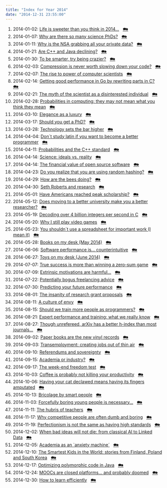 ```yaml
---
title: "Index for Year 2014"
date: "2014-12-31 23:55:00"
---
```


1. 2014-01-02: [Life is sweeter than you think in 2014&#8230;](/lemire/blog/2014/01-02-life-is-sweeter-than-you-think-in-2014) &nbsp; [&#x1F5EA;](/lemire/blog/2014/01-02-comment-life-is-sweeter-than-you-think-in-2014)
2. 2014-01-07: [Why are there so many science PhDs?](/lemire/blog/2014/01-07-why-are-there-so-many-science-phds) &nbsp; [&#x1F5EA;](/lemire/blog/2014/01-07-comment-why-are-there-so-many-science-phds)
3. 2014-01-11: [Why is the NSA grabbing all your private data?](/lemire/blog/2014/01-11-why-is-the-nsa-grabbing-all-your-private-data) &nbsp; [&#x1F5EA;](/lemire/blog/2014/01-11-comment-why-is-the-nsa-grabbing-all-your-private-data)
4. 2014-01-21: [Are C++ and Java declining?](/lemire/blog/2014/01-21-are-c-and-java-declining) &nbsp; [&#x1F5EA;](/lemire/blog/2014/01-21-comment-are-c-and-java-declining)
5. 2014-01-30: [To be smarter, try being crazier?](/lemire/blog/2014/01-30-to-be-smarter-try-being-crazier) &nbsp; [&#x1F5EA;](/lemire/blog/2014/01-30-comment-to-be-smarter-try-being-crazier)
6. 2014-02-03: [Compression is never worth slowing down your code?](/lemire/blog/2014/02-03-compression-is-never-worth-slowing-down-your-code) &nbsp; [&#x1F5EA;](/lemire/blog/2014/02-03-comment-compression-is-never-worth-slowing-down-your-code)
7. 2014-02-07: [The rise to power of computer scientists](/lemire/blog/2014/02-07-the-rise-to-power-of-computer-scientists) &nbsp; [&#x1F5EA;](/lemire/blog/2014/02-07-comment-the-rise-to-power-of-computer-scientists)
8. 2014-02-14: [Getting good performance in Go by rewriting parts in C?](/lemire/blog/2014/02-14-getting-good-performance-in-go-by-rewriting-parts-in-c) &nbsp; [&#x1F5EA;](/lemire/blog/2014/02-14-comment-getting-good-performance-in-go-by-rewriting-parts-in-c)
9. 2014-02-21: [The myth of the scientist as a disinterested individual](/lemire/blog/2014/02-21-the-myth-of-the-scientist-as-a-disinterested-individual) &nbsp; [&#x1F5EA;](/lemire/blog/2014/02-21-comment-the-myth-of-the-scientist-as-a-disinterested-individual)
10. 2014-02-28: [Probabilities in computing: they may not mean what you think they mean](/lemire/blog/2014/02-28-probabilities-in-computing-they-may-not-mean-what-you-think-they-mean) &nbsp; [&#x1F5EA;](/lemire/blog/2014/02-28-comment-probabilities-in-computing-they-may-not-mean-what-you-think-they-mean)
11. 2014-03-10: [Elegance as a luxury](/lemire/blog/2014/03-10-elegance-as-a-luxury) &nbsp; [&#x1F5EA;](/lemire/blog/2014/03-10-comment-elegance-as-a-luxury)
12. 2014-03-17: [Should you get a PhD?](/lemire/blog/2014/03-17-should-you-get-a-phd) &nbsp; [&#x1F5EA;](/lemire/blog/2014/03-17-comment-should-you-get-a-phd)
13. 2014-03-28: [Technology sets the bar higher](/lemire/blog/2014/03-28-technology-sets-the-bar-higher) &nbsp; [&#x1F5EA;](/lemire/blog/2014/03-28-comment-technology-sets-the-bar-higher)
14. 2014-04-04: [Don´t study latin if you want to become a better programmer](/lemire/blog/2014/04-04-dont-study-latin-if-you-want-to-become-a-better-programmer) &nbsp; [&#x1F5EA;](/lemire/blog/2014/04-04-comment-dont-study-latin-if-you-want-to-become-a-better-programmer)
15. 2014-04-11: [Probabilities and the C++ standard](/lemire/blog/2014/04-11-probabilities-and-the-c-standard) &nbsp; [&#x1F5EA;](/lemire/blog/2014/04-11-comment-probabilities-and-the-c-standard)
16. 2014-04-14: [Science: ideals vs. reality](/lemire/blog/2014/04-14-science-ideals-vs-reality) &nbsp; [&#x1F5EA;](/lemire/blog/2014/04-14-comment-science-ideals-vs-reality)
17. 2014-04-14: [The financial value of open source software](/lemire/blog/2014/04-14-the-financial-value-of-open-source-software) &nbsp; [&#x1F5EA;](/lemire/blog/2014/04-14-comment-the-financial-value-of-open-source-software)
18. 2014-04-23: [Do you realize that you are using random hashing?](/lemire/blog/2014/04-23-do-you-realize-that-you-are-using-random-hashing) &nbsp; [&#x1F5EA;](/lemire/blog/2014/04-23-comment-do-you-realize-that-you-are-using-random-hashing)
19. 2014-04-29: [How are the bees doing?](/lemire/blog/2014/04-29-how-are-the-bees-doing) &nbsp; [&#x1F5EA;](/lemire/blog/2014/04-29-comment-how-are-the-bees-doing)
20. 2014-04-30: [Seth Roberts and research](/lemire/blog/2014/04-30-seth-roberts-and-research) &nbsp; [&#x1F5EA;](/lemire/blog/2014/04-30-comment-seth-roberts-and-research)
21. 2014-05-01: [Have Americans reached peak scholarship?](/lemire/blog/2014/05-01-have-americans-reached-peak-scholarship) &nbsp; [&#x1F5EA;](/lemire/blog/2014/05-01-comment-have-americans-reached-peak-scholarship)
22. 2014-05-12: [Does moving to a better university make you a better researcher?](/lemire/blog/2014/05-12-does-moving-to-a-better-university-make-you-a-better-researcher) &nbsp; [&#x1F5EA;](/lemire/blog/2014/05-12-comment-does-moving-to-a-better-university-make-you-a-better-researcher)
23. 2014-05-19: [Decoding over 4 billion integers per second in C](/lemire/blog/2014/05-19-decoding-over-4-billion-integers-per-second-in-c) &nbsp; [&#x1F5EA;](/lemire/blog/2014/05-19-comment-decoding-over-4-billion-integers-per-second-in-c)
24. 2014-05-20: [Why I still play video games](/lemire/blog/2014/05-20-why-i-still-play-video-games) &nbsp; [&#x1F5EA;](/lemire/blog/2014/05-20-comment-why-i-still-play-video-games)
25. 2014-05-23: [You shouldn´t use a spreadsheet for important work (I mean it)](/lemire/blog/2014/05-23-you-shouldnt-use-a-spreadsheet-for-important-work-i-mean-it) &nbsp; [&#x1F5EA;](/lemire/blog/2014/05-23-comment-you-shouldnt-use-a-spreadsheet-for-important-work-i-mean-it)
26. 2014-05-28: [Books on my desk (May 2014)](/lemire/blog/2014/05-28-books-on-my-desk-may-2014) &nbsp; [&#x1F5EA;](/lemire/blog/2014/05-28-comment-books-on-my-desk-may-2014)
27. 2014-06-06: [Software performance is&#8230; counterintuitive](/lemire/blog/2014/06-06-software-performance-is-counterintuitive) &nbsp; [&#x1F5EA;](/lemire/blog/2014/06-06-comment-software-performance-is-counterintuitive)
28. 2014-06-27: [Toys on my desk (June 2014)](/lemire/blog/2014/06-27-toys-on-my-desk-june-2014) &nbsp; [&#x1F5EA;](/lemire/blog/2014/06-27-comment-toys-on-my-desk-june-2014)
29. 2014-07-07: [True success is more than winning a zero-sum game](/lemire/blog/2014/07-07-true-success-is-more-than-winning-a-zero-sum-game) &nbsp; [&#x1F5EA;](/lemire/blog/2014/07-07-comment-true-success-is-more-than-winning-a-zero-sum-game)
30. 2014-07-09: [Extrinsic motivations are harmful&#8230;](/lemire/blog/2014/07-09-extrinsic-motivations-are-harmful) &nbsp; [&#x1F5EA;](/lemire/blog/2014/07-09-comment-extrinsic-motivations-are-harmful)
31. 2014-07-22: [Potentially bogus freelancing advice](/lemire/blog/2014/07-22-potentially-bogus-freelancing-advice) &nbsp; [&#x1F5EA;](/lemire/blog/2014/07-22-comment-potentially-bogus-freelancing-advice)
32. 2014-07-30: [Predicting your future performance](/lemire/blog/2014/07-30-predicting-your-future-performance) &nbsp; [&#x1F5EA;](/lemire/blog/2014/07-30-comment-predicting-your-future-performance)
33. 2014-08-01: [The insanity of research grant proposals](/lemire/blog/2014/08-01-the-insanity-of-research-grant-proposals) &nbsp; [&#x1F5EA;](/lemire/blog/2014/08-01-comment-the-insanity-of-research-grant-proposals)
34. 2014-08-11: [A culture of envy](/lemire/blog/2014/08-11-a-culture-of-envy) &nbsp; [&#x1F5EA;](/lemire/blog/2014/08-11-comment-a-culture-of-envy)
35. 2014-08-15: [Should we train more people as programmers?](/lemire/blog/2014/08-15-should-we-train-more-people-as-programmers) &nbsp; [&#x1F5EA;](/lemire/blog/2014/08-15-comment-should-we-train-more-people-as-programmers)
36. 2014-08-21: [Expert performance and training: what we really know](/lemire/blog/2014/08-21-expert-performance-and-training-what-we-really-know) &nbsp; [&#x1F5EA;](/lemire/blog/2014/08-21-comment-expert-performance-and-training-what-we-really-know)
37. 2014-08-27: [Though unrefereed, arXiv has a better h-index than most journals&#8230;](/lemire/blog/2014/08-27-though-unrefereed-arxiv-has-a-better-h-index-than-most-journals) &nbsp; [&#x1F5EA;](/lemire/blog/2014/08-27-comment-though-unrefereed-arxiv-has-a-better-h-index-than-most-journals)
38. 2014-09-02: [Paper books are the new vinyl records](/lemire/blog/2014/09-02-paper-books-are-the-new-vinyl-records) &nbsp; [&#x1F5EA;](/lemire/blog/2014/09-02-comment-paper-books-are-the-new-vinyl-records)
39. 2014-09-03: [Transemployment: creating jobs out of thin air](/lemire/blog/2014/09-03-transemployment-creating-jobs-out-of-thin-air) &nbsp; [&#x1F5EA;](/lemire/blog/2014/09-03-comment-transemployment-creating-jobs-out-of-thin-air)
40. 2014-09-10: [Referendums and sovereignty](/lemire/blog/2014/09-10-referendums-and-sovereignty) &nbsp; [&#x1F5EA;](/lemire/blog/2014/09-10-comment-referendums-and-sovereignty)
41. 2014-09-15: [Academia or industry?](/lemire/blog/2014/09-15-academia-or-industry) &nbsp; [&#x1F5EA;](/lemire/blog/2014/09-15-comment-academia-or-industry)
42. 2014-09-17: [The week-end freedom test](/lemire/blog/2014/09-17-the-week-end-freedom-test) &nbsp; [&#x1F5EA;](/lemire/blog/2014/09-17-comment-the-week-end-freedom-test)
43. 2014-10-03: [Coffee is probably not killing your productivity](/lemire/blog/2014/10-03-coffee-is-probably-not-killing-your-productivity) &nbsp; [&#x1F5EA;](/lemire/blog/2014/10-03-comment-coffee-is-probably-not-killing-your-productivity)
44. 2014-10-06: [Having your cat declawed means having its fingers amputated](/lemire/blog/2014/10-06-having-your-cat-declawed-means-having-its-fingers-amputated) &nbsp; [&#x1F5EA;](/lemire/blog/2014/10-06-comment-having-your-cat-declawed-means-having-its-fingers-amputated)
45. 2014-10-13: [Bricolage by smart people](/lemire/blog/2014/10-13-bricolage-by-smart) &nbsp; [&#x1F5EA;](/lemire/blog/2014/10-13-comment-bricolage-by-smart)
46. 2014-11-03: [Forcefully boring young people is necessary&#8230;](/lemire/blog/2014/11-03-forcefully-boring-young-people-is-necessary) &nbsp; [&#x1F5EA;](/lemire/blog/2014/11-03-comment-forcefully-boring-young-people-is-necessary)
47. 2014-11-11: [The hubris of teachers](/lemire/blog/2014/11-11-the-hubris-of-teachers) &nbsp; [&#x1F5EA;](/lemire/blog/2014/11-11-comment-the-hubris-of-teachers)
48. 2014-11-17: [Why competitive people are often dumb and boring](/lemire/blog/2014/11-17-why-competitive-people-are-often-dumb-and-boring) &nbsp; [&#x1F5EA;](/lemire/blog/2014/11-17-comment-why-competitive-people-are-often-dumb-and-boring)
49. 2014-11-19: [Perfectionism is not the same as having high standards](/lemire/blog/2014/11-19-perfectionism-is-not-the-same-as-having-high-standards) &nbsp; [&#x1F5EA;](/lemire/blog/2014/11-19-comment-perfectionism-is-not-the-same-as-having-high-standards)
50. 2014-12-02: [When bad ideas will not die: from classical AI to Linked Data](/lemire/blog/2014/12-02-when-bad-ideas-will-not-die-from-classical-ai-to-linked-data) &nbsp; [&#x1F5EA;](/lemire/blog/2014/12-02-comment-when-bad-ideas-will-not-die-from-classical-ai-to-linked-data)
51. 2014-12-05: [Academia as an `anxiety machine´](/lemire/blog/2014/12-05-academia-as-an-anxiety-machine) &nbsp; [&#x1F5EA;](/lemire/blog/2014/12-05-comment-academia-as-an-anxiety-machine)
52. 2014-12-10: [The Smartest Kids in the World: stories from Finland, Poland and South Korea](/lemire/blog/2014/12-10-the-smartest-kids-in-the-world-stories-from-finland-poland-and-south-korea) &nbsp; [&#x1F5EA;](/lemire/blog/2014/12-10-comment-the-smartest-kids-in-the-world-stories-from-finland-poland-and-south-korea)
53. 2014-12-17: [Optimizing polymorphic code in Java](/lemire/blog/2014/12-17-optimizing-polymorphic-code-in-java) &nbsp; [&#x1F5EA;](/lemire/blog/2014/12-17-comment-optimizing-polymorphic-code-in-java)
54. 2014-12-24: [MOOCs are closed platforms&#8230; and probably doomed](/lemire/blog/2014/12-24-moocs-are-closed-platforms-and-probably-doomed) &nbsp; [&#x1F5EA;](/lemire/blog/2014/12-24-comment-moocs-are-closed-platforms-and-probably-doomed)
55. 2014-12-30: [How to learn efficiently](/lemire/blog/2014/12-30-how-to-learn-efficiently) &nbsp; [&#x1F5EA;](/lemire/blog/2014/12-30-comment-how-to-learn-efficiently)



